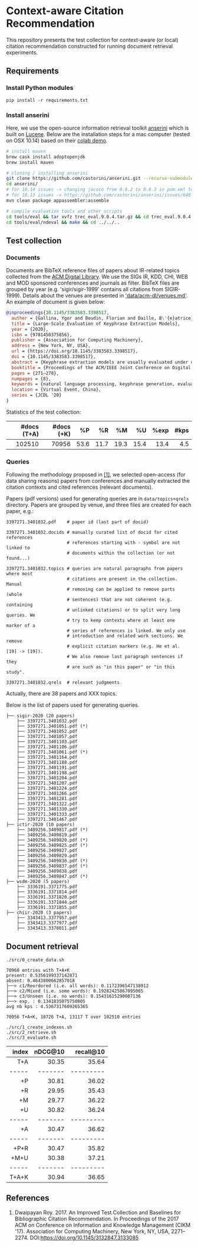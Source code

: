 # Context-aware Citation Recommendation

This repository presents the test collection for context-aware (or local)
citation recommendation constructed for running document retrieval experiments.

## Requirements

### Install Python modules 

```
pip install -r requirements.txt 
```

### Install anserini

Here, we use the open-source information retrieval toolkit 
[anserini](http://anserini.io/) which is built on 
[Lucene](https://lucene.apache.org/).
Below are the installation steps for a mac computer (tested on OSX 10.14) based
on their [colab demo](https://colab.research.google.com/drive/1s44ylhEkXDzqNgkJSyXDYetGIxO9TWZn).


```bash
# install maven
brew cask install adoptopenjdk
brew install maven

# cloning / installing anserini
git clone https://github.com/castorini/anserini.git --recurse-submodules
cd anserini/
# for 10.14 issues -> changing jacoco from 0.8.2 to 0.8.3 in pom.xml to build correctly
# for 10.13 issues -> https://github.com/castorini/anserini/issues/648
mvn clean package appassembler:assemble

# compile evaluation tools and other scripts
cd tools/eval && tar xvfz trec_eval.9.0.4.tar.gz && cd trec_eval.9.0.4 && make && cd ../../..
cd tools/eval/ndeval && make && cd ../../..
```

## Test collection

### Documents 

Documents are BibTeX reference files of papers about IR-related topics collected from the [ACM Digital Library](https://dl.acm.org/). We use the SIGs IR, KDD, CHI, WEB and MOD sponsored conferences and journals as filter. BibTeX files are grouped by year (e.g. 'sigir/sigir-1999' contains all citations from SIGIR-1999). Details about the venues are presented in ['data/acm-dl/venues.md'](data/acm-dl/venues.md). An example of document is given below:

```bibtex
@inproceedings{10.1145/3383583.3398517,
  author = {Gallina, Ygor and Boudin, Florian and Daille, B\'{e}atrice},
  title = {Large-Scale Evaluation of Keyphrase Extraction Models},
  year = {2020},
  isbn = {9781450375856},
  publisher = {Association for Computing Machinery},
  address = {New York, NY, USA},
  url = {https://doi.org/10.1145/3383583.3398517},
  doi = {10.1145/3383583.3398517},
  abstract = {Keyphrase extraction models are usually evaluated under different, not directly comparable, experimental setups. [...]},
  booktitle = {Proceedings of the ACM/IEEE Joint Conference on Digital Libraries in 2020},
  pages = {271–278},
  numpages = {8},
  keywords = {natural language processing, keyphrase generation, evaluation},
  location = {Virtual Event, China},
  series = {JCDL '20}
}
```

Statistics of the test collection:

| #docs (T+A) | #docs (+K) |   %P |   %R |   %M |   %U | %exp | #kps |
| -----------:| ----------:| ----:| ----:| ----:| ----:| ----:| ----:|
|      102510 |      70956 | 53.6 | 11.7 | 19.3 | 15.4 | 13.4 |  4.5 |

### Queries

Following the methodology proposed in [[1]](https://doi.org/10.1145/3132847.3133085), 
we selected open-access (for data sharing reasons) papers from conferences and 
manually extracted the citation contexts and cited references (relevant
documents).

Papers (pdf versions) used for generating queries are in `data/topics+qrels`
directory. Papers are grouped by venue, and three files are created for each
paper, e.g.:

```
3397271.3401032.pdf    # paper id (last part of docid)

3397271.3401032.docids # manually curated list of docid for cited references
                       # references starting with - symbol are not linked to
                       # documents within the collection (or not found...)
                      
3397271.3401032.topics # queries are natural paragraphs from papers where most
                       # citations are present in the collection. Manual
                       # removing can be applied to remove parts (whole
                       # sentences) that are not coherent (e.g. containing
                       # unlinked citations) or to split very long queries. We
                       # try to keep contexts where at least one marker of a 
                       # series of references is linked. We only use
                       # introduction and related work sections. We remove 
                       # explicit citation markers (e.g. He et al. [19] -> [19]).
                       # We also remove last paragraph sentences if they
                       # are such as "in this paper" or "in this study".
                       
3397271.3401032.qrels  # relevant judgments                               
```

Actually, there are 38 papers and XXX topics.

Below is the list of papers used for generating queries.

```
├── sigir-2020 (20 papers)
    ├── 3397271.3401032.pdf
    ├── 3397271.3401051.pdf (*)
    ├── 3397271.3401052.pdf
    ├── 3397271.3401057.pdf
    ├── 3397271.3401103.pdf
    ├── 3397271.3401106.pdf
    ├── 3397271.3401061.pdf (*)
    ├── 3397271.3401164.pdf
    ├── 3397271.3401188.pdf
    ├── 3397271.3401191.pdf
    ├── 3397271.3401198.pdf
    ├── 3397271.3401204.pdf
    ├── 3397271.3401207.pdf
    ├── 3397271.3401224.pdf
    ├── 3397271.3401266.pdf
    ├── 3397271.3401281.pdf
    ├── 3397271.3401322.pdf
    ├── 3397271.3401330.pdf
    ├── 3397271.3401333.pdf
    ├── 3397271.3401467.pdf
├── ictir-2020 (10 papers) 
    ├── 3409256.3409817.pdf (*)
    ├── 3409256.3409819.pdf
    ├── 3409256.3409820.pdf (*)
    ├── 3409256.3409825.pdf (*)
    ├── 3409256.3409827.pdf
    ├── 3409256.3409829.pdf
    ├── 3409256.3409830.pdf (*)
    ├── 3409256.3409837.pdf (*)
    ├── 3409256.3409838.pdf
    ├── 3409256.3409847.pdf (*)
├── wsdm-2020 (5 papers)
    ├── 3336191.3371775.pdf
    ├── 3336191.3371814.pdf
    ├── 3336191.3371820.pdf
    ├── 3336191.3371844.pdf
    ├── 3336191.3371855.pdf
├── chiir-2020 (3 papers)
    ├── 3343413.3377957.pdf
    ├── 3343413.3377977.pdf
    ├── 3343413.3378011.pdf
```

## Document retrieval

```
./src/0_create_data.sh

70960 entries with T+A+K
present: 0.5356199337142871
absent: 0.4643800662857018
├──> c1/Reordored (i.e. all words): 0.1172396547138912
├──> c2/Mixed (i.e. some words): 0.19282425867095065
├──> c3/Unseen (i.e. no words): 0.15431615290087136
├──> exp. : 0.1341835075750805
avg nb kps : 4.5367317609265365

70956 T+A+K, 18726 T+A, 13117 T over 102510 entries

./src/1_create_indexes.sh
./src/2_retrieve.sh
./src/3_evaluate.sh

```

| index | nDCG@10 | recall@10 |
| -----:| -------:| ---------:| 
|   T+A |   30.35 |     35.64 |
| ----- | ------- | --------- |
|    +P |   30.81 |     36.02 |
|    +R |   29.95 |     35.43 |
|    +M |   29.77 |     36.22 |
|    +U |   30.82 |     36.24 |
| ----- | ------- | --------- |
|    +A |   30.47 |     36.62 |
| ----- | ------- | --------- |
|  +P+R |   30.47 |     35.82 |
|  +M+U |   30.38 |     37.21 |
| ----- | ------- | --------- |
| T+A+K |   30.94 |     36.65 |

## References

1. Dwaipayan Roy. 2017. An Improved Test Collection and Baselines for
   Bibliographic Citation Recommendation. In Proceedings of the 2017 ACM on 
   Conference on Information and Knowledge Management (CIKM '17). Association 
   for Computing Machinery, New York, NY, USA, 2271–2274. 
   DOI:https://doi.org/10.1145/3132847.3133085